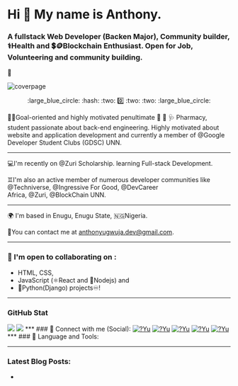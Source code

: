 # Hi 👋  My name is Anthony.

### A fullstack Web Developer (Backen Major), Community builder,    :medical_symbol:Health and :heavy_dollar_sign::coin:Blockchain Enthusiast. Open for Job, Volunteering and community building.
📌

![coverpage](https://raw.githubusercontent.com/Tony-smile/portfolio/master/images/twittercoverpage.png "coverpage")

<p align="center">:large_blue_circle:   :hash:  :two:  0️⃣   :two: :two: :large_blue_circle: </p>

<!--
**Tony-smile/Tony-smile** is a ✨ _special_ ✨ repository because its `README.md` (this file) appears on your GitHub profile.

Here are some ideas to get you started:

- 🔭 I’m currently working on ...
- 🌱 I’m currently learning ...
- 👯 I’m looking to collaborate on ...
- 🤔 I’m looking for help with ...
- 💬 Ask me about ...
- 📫 How to reach me: ...
- 😄 Pronouns: ...
- ⚡ Fun fact: ...
-->
:dart::traffic_light:Goal-oriented and highly motivated penultimate 💊 💉  :stethoscope: Pharmacy, student passionate about back-end engineering. Highly motivated about website and application development and currently a member of @Google Developer Student Clubs (GDSC) UNN.
***
 💻I'm  recently on @Zuri Scholarship. learning Full-stack Development.

 :gemini:I'm also an active member of numerous developer communities like @Techniverse, @Ingressive For Good, @DevCareer Africa, @Zuri, @BlockChain UNN.
***
🌍 I'm based in Enugu, Enugu State,     :nigeria:Nigeria.

📧You can contact me at anthonyugwuja.dev@gmail.com.
***
### :handshake: I'm open to collaborating on :
* HTML, CSS, 
* JavaScript (:atom_symbol:React and :blue_heart:Nodejs) and 
* :yellow_heart:Python(Django) projects:infinity:!
***
### GitHub Stat
<img src="https://github-readme-stats.vercel.app/api?username=Tony-smileand&show_icons=true&theme=dark"/>

<img src="https://github-readme-stats.vercel.app/api/top-langs?username=Tony-smileand&layout=compacttheme=dark"/>
***
### 🤝 Connect with me (Social):
<a href=?https://www.linkedin.com/in/tonysmile/"><img align=?left? src=?https://raw.githubusercontent.com/Tony-smile/images-icons/master/icons/linkedin.png" alt=?Yu Shi | LinkedIn? width=?21px?/></a>
<a href=?https://mobile.twitter.com/Tonysmile_1/"><img align=?left? src=?https://raw.githubusercontent.com/Tony-smile/images-icons/master/icons/twitter.png" alt=?Yu Shi | LinkedIn? width=?21px?/></a>
<a href=?https://m.facebook.com/ugwujaprincearthurtony/"><img align=?left? src=?https://raw.githubusercontent.com/Tony-smile/images-icons/master/icons/facebook.png" alt=?Yu Shi | LinkedIn? width=?21px?/></a>
<a href=?https://bit.ly/3wk4VBh/"><img align=?left? src=?https://raw.githubusercontent.com/Tony-smile/images-icons/master/icons/whatsapp.png" alt=?Yu Shi | LinkedIn? width=?21px?/></a>
<a href=?www.discordapp.com/users/841057700413702164/"><img align=?left? src=?https://raw.githubusercontent.com/Tony-smile/images-icons/master/icons/discord.png" alt=?Yu Shi | LinkedIn? width=?21px?/></a>
***
### 🧰 Language and Tools:

***
### Latest Blog Posts:
* 